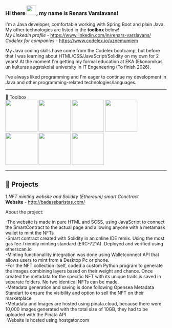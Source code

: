 ### Hi there <img src="https://raw.githubusercontent.com/MartinHeinz/MartinHeinz/master/wave.gif" width="30px">, my name is Renars Varslavans!

I'm a Java developer, comfortable working with Spring Boot and plain Java. My other technologies are listed in the **toolbox** below!<br>
*My LinkedIn profile* - <https://www.linkedin.com/in/renars-varslavans/><br>
*Codelex for companies* - <https://www.codelex.io/uznemumiem><br>

My Java coding skills have come from the Codelex bootcamp, but before that I was learning about HTML/CSS/JavaScript/Solidity on my own for 2 years!
At the moment I'm getting my formal education at EKA (Ekonomikas un kulturas augstskola) university in IT Engeneering (To finish 2026).

I've always liked programming and I'm eager to continue my development in Java and other programming-related technologies/languages.

---

🧰 Toolbox<br>
<img src="https://user-images.githubusercontent.com/71130454/199997428-12039052-f3a0-4d27-adf3-847b284ce17f.svg" width="100" height="100">
<img src="https://user-images.githubusercontent.com/71130454/199998175-53ca6f18-fab6-4213-9f6d-5abe7817746a.svg" width="100" height="100">
<img src="https://user-images.githubusercontent.com/71130454/199998267-971be351-7e15-4893-a6fc-e1ba38e82745.svg" width="100" height="100">
<img src="https://user-images.githubusercontent.com/71130454/199998870-21db0e74-ce50-48c6-8367-917d9e256f7e.svg" width="100" height="100">
<img src="https://user-images.githubusercontent.com/71130454/199998373-2443b413-c78c-4244-9e75-95780ce7305e.svg" width="100" height="100">
<img src="https://user-images.githubusercontent.com/71130454/199998424-f39ed472-195b-4dc2-83cb-b375f1a02936.svg" width="100" height="100">
<img src="https://user-images.githubusercontent.com/71130454/199998468-13ca5356-55cc-47c7-92d9-2866fc2e3ac3.svg" width="100" height="100">

---
## 📘 Projects

1.*NFT minting website and Solidity (Ethereum) smart Conctract*<br>
**Website** - <http://badassbaristas.com/>

 About the project:
 
 -The website is made in pure HTML and SCSS, using JavaScript to connect the SmartContract to the actual page and allowing anyone with a metamask wallet to mint the NFTs<br>
 -Smart contract created with Solidity in an online IDE remix. Using the most gas fee-friendly minting standard (ERC-721A). Deployed and verified using etherscan.io<br>
 -Minting functionallity integration was done using Walletconnect API that allows users to mint from a Desktop Pc or phone.<br>
 -For the NFT collection itself, coded a custom Python program to generate the images combining layers based on their weight and chance. Once created the metadata for the specific NFT with its unique traits is saved in separate folders. No two identical NFTs can be made.<br>
 -Metadata generation and saving is done following Opensea Metadata Standart to ensure the visibility and option to sell the NFT on their marketplace<br>
 -Metadata and Images are hosted using pinata.cloud, because there were 10,000 images generated with the total size of 10GB, they had to be uploaded with the Pinata API<br>
 -Website is hosted using hostgator.com<br>
 
